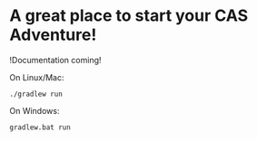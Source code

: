 # A great place to start your CAS Adventure!

!Documentation coming!

On Linux/Mac:

```shell
./gradlew run
```

On Windows:

```shell
gradlew.bat run
```
